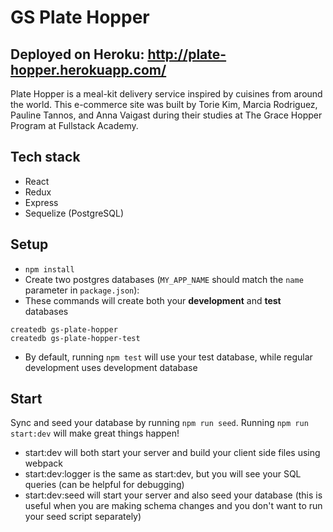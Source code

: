 # GS Plate Hopper

## Deployed on Heroku: http://plate-hopper.herokuapp.com/

Plate Hopper is a meal-kit delivery service inspired by cuisines from around the world. This e-commerce site was built by Torie Kim, Marcia Rodriguez, Pauline Tannos, and Anna Vaigast during their studies at The Grace Hopper Program at Fullstack Academy. 

## Tech stack
- React
- Redux
- Express
- Sequelize (PostgreSQL)

## Setup

- `npm install`
- Create two postgres databases (`MY_APP_NAME` should match the `name`
  parameter in `package.json`):
- These commands will create both your **development** and **test** databases

```
createdb gs-plate-hopper
createdb gs-plate-hopper-test
```

- By default, running `npm test` will use your test database, while
  regular development uses development database

## Start

Sync and seed your database by running `npm run seed`. Running `npm run start:dev` will make great things happen!

- start:dev will both start your server and build your client side files using webpack
- start:dev:logger is the same as start:dev, but you will see your SQL queries (can be helpful for debugging)
- start:dev:seed will start your server and also seed your database (this is useful when you are making schema changes and you don't want to run your seed script separately)
